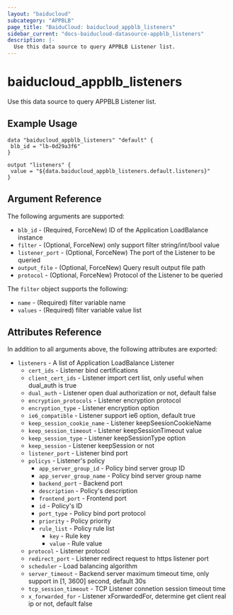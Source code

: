 ```yaml
---
layout: "baiducloud"
subcategory: "APPBLB"
page_title: "BaiduCloud: baiducloud_appblb_listeners"
sidebar_current: "docs-baiducloud-datasource-appblb_listeners"
description: |-
  Use this data source to query APPBLB Listener list.
---
```


# baiducloud_appblb_listeners

Use this data source to query APPBLB Listener list.

## Example Usage

```hcl
data "baiducloud_appblb_listeners" "default" {
 blb_id = "lb-0d29a3f6"
}

output "listeners" {
 value = "${data.baiducloud_appblb_listeners.default.listeners}"
}
```

## Argument Reference

The following arguments are supported:

* `blb_id` - (Required, ForceNew) ID of the Application LoadBalance instance
* `filter` - (Optional, ForceNew) only support filter string/int/bool value
* `listener_port` - (Optional, ForceNew) The port of the Listener to be queried
* `output_file` - (Optional, ForceNew) Query result output file path
* `protocol` - (Optional, ForceNew) Protocol of the Listener to be queried

The `filter` object supports the following:

* `name` - (Required) filter variable name
* `values` - (Required) filter variable value list

## Attributes Reference

In addition to all arguments above, the following attributes are exported:

* `listeners` - A list of Application LoadBalance Listener
  * `cert_ids` - Listener bind certifications
  * `client_cert_ids` - Listener import cert list, only useful when dual_auth is true
  * `dual_auth` - Listener open dual authorization or not, default false
  * `encryption_protocols` - Listener encryption protocol
  * `encryption_type` - Listener encryption option
  * `ie6_compatible` - Listener support ie6 option, default true
  * `keep_session_cookie_name` - Listener keepSeesionCookieName
  * `keep_session_timeout` - Listener keepSessionTimeout value
  * `keep_session_type` - Listener keepSessionType option
  * `keep_session` - Listener keepSession or not
  * `listener_port` - Listener bind port
  * `policys` - Listener's policy
    * `app_server_group_id` - Policy bind server group ID
    * `app_server_group_name` - Policy bind server group name
    * `backend_port` - Backend port
    * `description` - Policy's description
    * `frontend_port` - Frontend port
    * `id` - Policy's ID
    * `port_type` - Policy bind port protocol
    * `priority` - Policy priority
    * `rule_list` - Policy rule list
      * `key` - Rule key
      * `value` - Rule value
  * `protocol` - Listener protocol
  * `redirect_port` - Listener redirect request to https listener port
  * `scheduler` - Load balancing algorithm
  * `server_timeout` - Backend server maximum timeout time, only support in [1, 3600] second, default 30s
  * `tcp_session_timeout` - TCP Listener connetion session timeout time
  * `x_forwarded_for` - Listener xForwardedFor, determine get client real ip or not, default false


